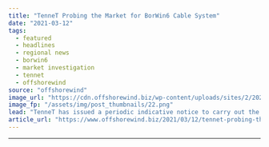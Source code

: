 ```yaml
---
title: "TenneT Probing the Market for BorWin6 Cable System"
date: "2021-03-12"
tags: 
  - featured
  - headlines
  - regional news
  - borwin6
  - market investigation
  - tennet
  - offshorewind
source: "offshorewind"
image_url: "https://cdn.offshorewind.biz/wp-content/uploads/sites/2/2021/03/12105015/TenneT-Probing-the-Market-for-BorWin6-Cable-System.png"
image_fp: "/assets/img/post_thumbnails/22.png"
lead: "TenneT has issued a periodic indicative notice to carry out the market investigation on"
article_url: "https://www.offshorewind.biz/2021/03/12/tennet-probing-the-market-for-borwin6-cable-system/"
---
```


---
